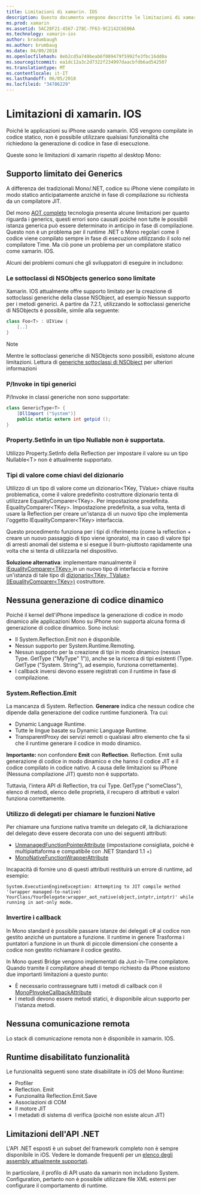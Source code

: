 ```yaml
---
title: Limitazioni di xamarin. IOS
description: Questo documento vengono descritte le limitazioni di xamarin. IOS, discutere dei generics, generiche sottoclassi di NSObjects, P/Invoke in oggetti generici e altro ancora.
ms.prod: xamarin
ms.assetid: 5AC28F21-4567-278C-7F63-9C2142C6E06A
ms.technology: xamarin-ios
author: bradumbaugh
ms.author: brumbaug
ms.date: 04/09/2018
ms.openlocfilehash: 8eb2cd5a749beab6f089479f5992fe3fbc16dd0a
ms.sourcegitcommit: ea1dc12a3c2d7322f234997daacbfdb6ad542507
ms.translationtype: MT
ms.contentlocale: it-IT
ms.lasthandoff: 06/05/2018
ms.locfileid: "34786229"
---
```

# <a name="limitations-of-xamarinios"></a>Limitazioni di xamarin. IOS

Poiché le applicazioni su iPhone usando xamarin. IOS vengono compilate in codice statico, non è possibile utilizzare qualsiasi funzionalità che richiedono la generazione di codice in fase di esecuzione.

Queste sono le limitazioni di xamarin rispetto al desktop Mono:

 <a name="Limited_Generics_Support" />


## <a name="limited-generics-support"></a>Supporto limitato dei Generics

A differenza dei tradizionali Mono/.NET, codice su iPhone viene compilato in modo statico anticipatamente anziché in fase di compilazione su richiesta da un compilatore JIT.

Del mono [AOT completo](http://www.mono-project.com/docs/advanced/aot/#full-aot) tecnologia presenta alcune limitazioni per quanto riguarda i generics, questi errori sono causati poiché non tutte le possibili istanza generica può essere determinato in anticipo in fase di compilazione. Questo non è un problema per il runtime .NET o Mono regolari come il codice viene compilato sempre in fase di esecuzione utilizzando il solo nel compilatore Time. Ma ciò pone un problema per un compilatore statico come xamarin. IOS.

Alcuni dei problemi comuni che gli sviluppatori di eseguire in includono:

 <a name="Generic_Subclasses_of_NSObjects_are_limited" />


### <a name="generic-subclasses-of-nsobjects-are-limited"></a>Le sottoclassi di NSObjects generico sono limitate

Xamarin. IOS attualmente offre supporto limitato per la creazione di sottoclassi generiche della classe NSObject, ad esempio Nessun supporto per i metodi generici. A partire da 7.2.1, utilizzando le sottoclassi generiche di NSObjects è possibile, simile alla seguente:

```csharp
class Foo<T> : UIView {
    [..]
}
```

> [!NOTE]
> Mentre le sottoclassi generiche di NSObjects sono possibili, esistono alcune limitazioni. Lettura di [generiche sottoclassi di NSObject](~/ios/internals/api-design/nsobject-generics.md) per ulteriori informazioni



### <a name="pinvokes-in-generic-types"></a>P/Invoke in tipi generici

P/Invoke in classi generiche non sono supportate:

```csharp
class GenericType<T> {
    [DllImport ("System")]
    public static extern int getpid ();
}
```

 <a name="Property.SetInfo_on_a_Nullable_Type_is_not_supported" />


### <a name="propertysetinfo-on-a-nullable-type-is-not-supported"></a>Property.SetInfo in un tipo Nullable non è supportata.

Utilizzo Property.SetInfo della Reflection per impostare il valore su un tipo Nullable&lt;T&gt; non è attualmente supportato.

 <a name="Value_types_as_Dictionary_Keys" />


### <a name="value-types-as-dictionary-keys"></a>Tipi di valore come chiavi del dizionario

Utilizzo di un tipo di valore come un dizionario&lt;TKey, TValue&gt; chiave risulta problematica, come il valore predefinito costruttore dizionario tenta di utilizzare EqualityComparer&lt;TKey&gt;. Per impostazione predefinita. EqualityComparer&lt;TKey&gt;. Impostazione predefinita, a sua volta, tenta di usare la Reflection per creare un'istanza di un nuovo tipo che implementa l'oggetto IEqualityComparer&lt;TKey&gt; interfaccia.

Questo procedimento funziona per i tipi di riferimento (come la reflection + creare un nuovo passaggio di tipo viene ignorato), ma in caso di valore tipi di arresti anomali del sistema e si esegue il burn-piuttosto rapidamente una volta che si tenta di utilizzarla nel dispositivo.

 **Soluzione alternativa**: implementare manualmente il [IEqualityComparer&lt;TKey&gt; ](https://developer.xamarin.com/api/type/System.Collections.Generic.IEqualityComparer%601/) in un nuovo tipo di interfaccia e fornire un'istanza di tale tipo di [dizionario&lt;TKey, TValue&gt; ](https://developer.xamarin.com/api/type/System.Collections.Generic.Dictionary%3CTKey,TValue%3E/) [(IEqualityComparer&lt;TKey&gt;)](https://developer.xamarin.com/api/type/System.Collections.Generic.IEqualityComparer%601/) costruttore.


 <a name="No_Dynamic_Code_Generation" />


## <a name="no-dynamic-code-generation"></a>Nessuna generazione di codice dinamico

Poiché il kernel dell'iPhone impedisce la generazione di codice in modo dinamico alle applicazioni Mono su iPhone non supporta alcuna forma di generazione di codice dinamico. Sono inclusi:

-  Il System.Reflection.Emit non è disponibile.
-  Nessun supporto per System.Runtime.Remoting.
-  Nessun supporto per la creazione di tipi in modo dinamico (nessun Type. GetType ("MyType" 1")), anche se la ricerca di tipi esistenti (Type. GetType ("System. String"), ad esempio, funziona correttamente). 
-  I callback inversi devono essere registrati con il runtime in fase di compilazione.


 
 <a name="System.Reflection.Emit" />


### <a name="systemreflectionemit"></a>System.Reflection.Emit

La mancanza di System. Reflection. **Generare** indica che nessun codice che dipende dalla generazione del codice runtime funzionerà. Tra cui:

-  Dynamic Language Runtime.
-  Tutte le lingue basate su Dynamic Language Runtime.
-  TransparentProxy dei servizi remoti o qualsiasi altro elemento che fa sì che il runtime generare il codice in modo dinamico. 


 **Importante:** non confondere **Emit** con **Reflection**. Reflection. Emit sulla generazione di codice in modo dinamico e che hanno il codice JIT e il codice compilato in codice nativo. A causa delle limitazioni su iPhone (Nessuna compilazione JIT) questo non è supportato.

Tuttavia, l'intera API di Reflection, tra cui Type. GetType ("someClass"), elenco di metodi, elenco delle proprietà, il recupero di attributi e valori funziona correttamente.

### <a name="using-delegates-to-call-native-functions"></a>Utilizzo di delegati per chiamare le funzioni Native

Per chiamare una funzione nativa tramite un delegato c#, la dichiarazione del delegato deve essere decorata con uno dei seguenti attributi:

- [UnmanagedFunctionPointerAttribute](https://developer.xamarin.com/api/type/System.Runtime.InteropServices.UnmanagedFunctionPointerAttribute/) (impostazione consigliata, poiché è multipiattaforma e compatibile con .NET Standard 1.1 +)
- [MonoNativeFunctionWrapperAttribute](https://developer.xamarin.com/api/type/ObjCRuntime.MonoNativeFunctionWrapperAttribute)

Incapacità di fornire uno di questi attributi restituirà un errore di runtime, ad esempio:

```
System.ExecutionEngineException: Attempting to JIT compile method '(wrapper managed-to-native) YourClass/YourDelegate:wrapper_aot_native(object,intptr,intptr)' while running in aot-only mode.
```
 
 <a name="Reverse_Callbacks" />


### <a name="reverse-callbacks"></a>Invertire i callback

In Mono standard è possibile passare istanze dei delegati c# al codice non gestito anziché un puntatore a funzione. Il runtime in genere Trasforma i puntatori a funzione in un thunk di piccole dimensioni che consente a codice non gestito richiamare il codice gestito.

In Mono questi Bridge vengono implementati da Just-in-Time compilatore. Quando tramite il compilatore ahead di tempo richiesto da iPhone esistono due importanti limitazioni a questo punto:

-  È necessario contrassegnare tutti i metodi di callback con il [MonoPInvokeCallbackAttribute](https://developer.xamarin.com/api/type/ObjCRuntime.MonoPInvokeCallbackAttribute) 
-  I metodi devono essere metodi statici, è disponibile alcun supporto per l'istanza metodi. 
 
<a name="No_Remoting" />

## <a name="no-remoting"></a>Nessuna comunicazione remota

Lo stack di comunicazione remota non è disponibile in xamarin. IOS.


 <a name="Runtime_Disabled_Features" />


## <a name="runtime-disabled-features"></a>Runtime disabilitato funzionalità

Le funzionalità seguenti sono state disabilitate in iOS del Mono Runtime:

-  Profiler
-  Reflection. Emit
-  Funzionalità Reflection.Emit.Save
-  Associazioni di COM
-  Il motore JIT
-  I metadati di sistema di verifica (poiché non esiste alcun JIT)


 <a name=".NET_API_Limitations" />


## <a name="net-api-limitations"></a>Limitazioni dell'API .NET

L'API .NET esposti è un subset del framework completo non è sempre disponibile in iOS. Vedere le domande frequenti per un [elenco degli assembly attualmente supportati](~/cross-platform/internals/available-assemblies.md).



In particolare, il profilo di API usato da xamarin non includono System. Configuration, pertanto non è possibile utilizzare file XML esterni per configurare il comportamento di runtime.
